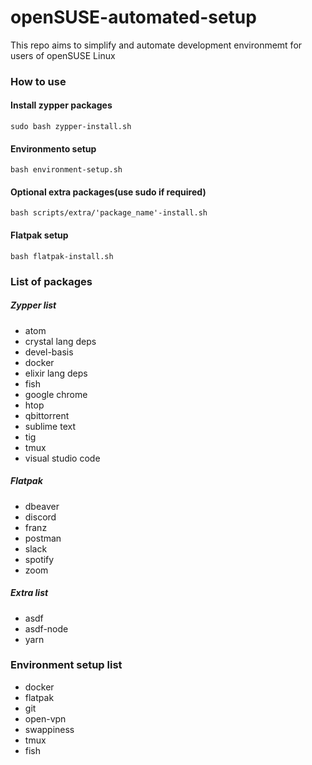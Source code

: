 # openSUSE-automated-setup
This repo aims to simplify and automate development environmemt for users of openSUSE Linux

### How to use

#### Install zypper packages
```
sudo bash zypper-install.sh
```

#### Environmento setup
```
bash environment-setup.sh
```

#### Optional extra packages(use sudo if required)
```
bash scripts/extra/'package_name'-install.sh
```

#### Flatpak setup
```
bash flatpak-install.sh
```

### List of packages

##### Zypper list
* atom
* crystal lang deps
* devel-basis
* docker
* elixir lang deps
* fish
* google chrome
* htop
* qbittorrent
* sublime text
* tig
* tmux
* visual studio code

##### Flatpak
* dbeaver
* discord
* franz
* postman
* slack
* spotify
* zoom

##### Extra list
* asdf
* asdf-node
* yarn

### Environment setup list
* docker
* flatpak
* git
* open-vpn
* swappiness
* tmux
* fish
